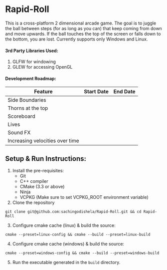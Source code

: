 # Rapid-Roll
This is a cross-platform 2 dimensional arcade game. The goal is to juggle the ball between steps (for as long as you can) that keep coming from down and move upwards. If the ball touches the top of the screen or falls down to the bottom, you are lost.
Currently supports only Windows and Linux.
#### 3rd Party Libraries Used:
1. GLFW for windowing
2. GLEW for accessing OpenGL
#### Development Roadmap:
|Feature|Start Date|End Date|
|-|-|-|
|Side Boundaries|||
|Thorns at the top|||
|Scoreboard|||
|Lives|||
|Sound FX|||
|Increasing velocities over time|||
## Setup & Run Instructions:
1. Install the pre-requisites:
	- Git
	- C++ compiler
	- CMake (3.3 or above)
	- Ninja
	- VCPKG (Make sure to set VCPKG_ROOT environment variable)
2. Clone the repository
```
git clone git@github.com:sachingodishela/Rapid-Roll.git && cd Rapid-Roll

```
3. Configure cmake cache (linux) & build the source:
```
cmake --preset=linux-config && cmake --build --preset=linux-build
```

4. Configure cmake cache (windows) & build the source:

```
cmake --preset=windows-config && cmake --build --preset=windows-build
```
5. Run the executable generated in the `build` directory.
